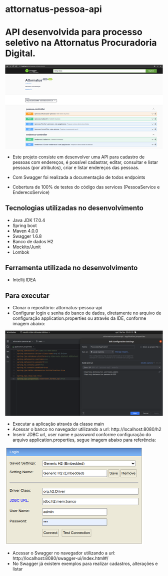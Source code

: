 # attornatus-pessoa-api

# API desenvolvida para processo seletivo na Attornatus Procuradoria Digital.

![Print da API rodando com Swagger](https://github.com/Felipe-Noguez/only-assets/blob/main/attornatus-api/Swagger1.png?raw=true)

* Este projeto consiste em desenvolver uma API para cadastro de pessoas com endereços, é possível cadastrar, editar, consultar e listar pessoas (por atributos), criar e listar endereços das pessoas.

* Com Swagger foi realizada a documentação de todos endpoints
* Cobertura de 100% de testes do código das services (PessoaService e EnderecoService)

## Tecnologias utilizadas no desenvolvimento
* Java JDK 17.0.4
* Spring boot
* Maven 4.0.0
* Swagger 1.6.8
* Banco de dados H2
* Mockito/Junit
* Lombok

## Ferramenta utilizada no desenvolvimento
* Intellij IDEA

## Para executar
* Clonar o repositório: attornatus-pessoa-api
* Configurar login e senha do banco de dados, diretamente no arquivo de configuração application.properties ou através da IDE, conforme imagem abaixo:

![Print da configuração de login e senha do bando H2](https://github.com/Felipe-Noguez/only-assets/blob/main/attornatus-api/IDE1.png?raw=true)

* Executar a aplicação através da classe main
* Acessar o banco no navegador utilizando a url: http://localhost:8080/h2
* Inserir JDBC url, user name e password conforme configuração do arquivo application.properties, segue imagem abaixo para referência:

![Print de referência para configuração do acesso ao H2](https://github.com/Felipe-Noguez/only-assets/blob/main/attornatus-api/H2.png?raw=true)
* Acessar o Swagger no navegador utilizando a url: http://localhost:8080/swagger-ui/index.html#/
* No Swagger já existem exemplos para realizar cadastros, alterações e listar
